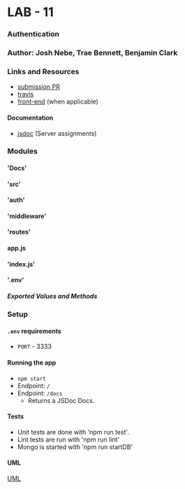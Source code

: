 # LAB - 11

### Authentication

### Author: Josh Nebe, Trae Bennett, Benjamin Clark

### Links and Resources
* [submission PR](https://github.com/yosh-401-advanced-javascript/401-lab-11/pull/1)
* [travis](https://travis-ci.com/yosh-401-advanced-javascript/401-lab-11.svg?branch=master)
* [front-end](https://yosh-401-lab-11.herokuapp.com/) (when applicable)

#### Documentation
* [jsdoc](https://401-lab-11.herokuapp.com/docs) (Server assignments)

### Modules
#### 'Docs'
#### 'src'
####    'auth'
####    'middleware'
####    'routes'
####    app.js
#### 'index.js'
#### '.env'

##### Exported Values and Methods


### Setup
#### `.env` requirements
* `PORT` - 3333

#### Running the app
* `npm start`
* Endpoint: `/`
* Endpoint: `/docs`
  * Returns a JSDoc Docs.
  
#### Tests
* Unit tests are done with 'npm run test'.
* Lint tests are run with 'npm run lint'
* Mongo is started with 'npm run startDB'

#### UML
[UML](./assets/uml.png)
